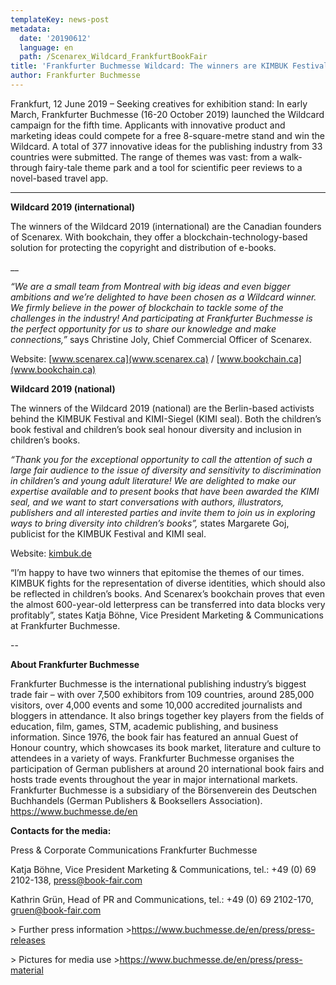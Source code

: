 ```yaml
---
templateKey: news-post
metadata:
  date: '20190612'
  language: en
  path: /Scenarex_Wildcard_FrankfurtBookFair
title: 'Frankfurter Buchmesse Wildcard: The winners are KIMBUK Festival and Scenarex'
author: Frankfurter Buchmesse
---
```

Frankfurt, 12 June 2019 – Seeking creatives for exhibition stand: In early March, Frankfurter Buchmesse (16-20 October 2019) launched the Wildcard campaign for the fifth time. Applicants with innovative product and marketing ideas could compete for a free 8-square-metre stand and win the Wildcard. A total of 377 innovative ideas for the publishing industry from 33 countries were submitted. The range of themes was vast: from a walk-through fairy-tale theme park and a tool for scientific peer reviews to a novel-based travel app.

****

**Wildcard 2019 (international)**

The winners of the Wildcard 2019 (international) are the Canadian founders of Scenarex. With bookchain, they offer a blockchain-technology-based solution for protecting the copyright and distribution of e-books.

__

_“We are a small team from Montreal with big ideas and even bigger ambitions and we’re delighted to have been chosen as a Wildcard winner. We firmly believe in the power of blockchain to tackle some of the challenges in the industry! And participating at Frankfurter Buchmesse is the perfect opportunity for us to share our knowledge and make connections,”_ says Christine Joly, Chief Commercial Officer of Scenarex.

Website: [www.scenarex.ca](www.scenarex.ca) / [www.bookchain.ca](www.bookchain.ca)



 

**Wildcard 2019 (national)**

The winners of the Wildcard 2019 (national) are the Berlin-based activists behind the KIMBUK Festival and KIMI-Siegel (KIMI seal). Both the children’s book festival and children’s book seal honour diversity and inclusion in children’s books.

_“Thank you for the exceptional opportunity to call the attention of such a large fair audience to the issue of diversity and sensitivity to discrimination in children’s and young adult literature! We are delighted to make our expertise available and to present books that have been awarded the KIMI seal, and we want to start conversations with authors, illustrators, publishers and all interested parties and invite them to join us in exploring ways to bring diversity into children’s books”,_ states Margarete Goj, publicist for the KIMBUK Festival and KIMI seal.

Website: [kimbuk.de](kimbuk.de)





“I’m happy to have two winners that epitomise the themes of our times. KIMBUK fights for the representation of diverse identities, which should also be reflected in children’s books. And Scenarex’s bookchain proves that even the almost 600-year-old letterpress can be transferred into data blocks very profitably”, states Katja Böhne, Vice President Marketing & Communications at Frankfurter Buchmesse.



\--

**About Frankfurter Buchmesse**

Frankfurter Buchmesse is the international publishing industry’s biggest trade fair – with over 7,500 exhibitors from 109 countries, around 285,000 visitors, over 4,000 events and some 10,000 accredited journalists and bloggers in attendance. It also brings together key players from the fields of education, film, games, STM, academic publishing, and business information. Since 1976, the book fair has featured an annual Guest of Honour country, which showcases its book market, literature and culture to attendees in a variety of ways. Frankfurter Buchmesse organises the participation of German publishers at around 20 international book fairs and hosts trade events throughout the year in major international markets. Frankfurter Buchmesse is a subsidiary of the Börsenverein des Deutschen Buchhandels (German Publishers & Booksellers Association). https://www.buchmesse.de/en



 



**Contacts for the media:** 

Press & Corporate Communications Frankfurter Buchmesse

Katja Böhne, Vice President Marketing & Communications, tel.: +49 (0) 69 2102-138, press@book-fair.com

Kathrin Grün, Head of PR and Communications, tel.: +49 (0) 69 2102-170, gruen@book-fair.com



\> Further press information ><https://www.buchmesse.de/en/press/press-releases>

\> Pictures for media use ><https://www.buchmesse.de/en/press/press-material>
